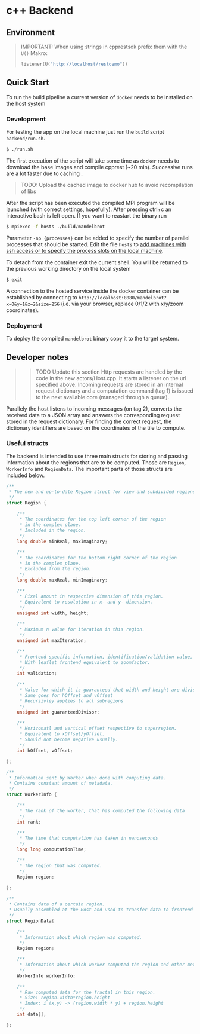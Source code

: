 # c++ Backend

## Environment

> IMPORTANT: When using strings in cpprestsdk prefix them with the `U()` Makro:
> ```cpp
>listener(U("http://localhost/restdemo"))
> ```

## Quick Start

To run the build pipeline a current version of `docker` needs to 
be installed on the host system

### Development

For testing the app on the local machine just run the `build` script `backend/run.sh`.

```bash
$ ./run.sh
```

The first execution of the script will take some time as `docker` needs to download the base images and compile cpprest (~20 min). Successive runs are a lot faster due to caching .
> TODO: Upload the cached image to docker hub to avoid recompilation of libs

After the script has been executed the compiled MPI program will be launched (with correct settings, hopefully). After pressing ctrl+c an interactive bash is left open. If you want to reastart the binary run

```bash
$ mpiexec -f hosts ./build/mandelbrot
```

Parameter `-np {processes}` can be added to specify the number of parallel processes that should be started. Edit the file `hosts` to [add machines with ssh access or to specify the process slots on the local machine](https://wiki.mpich.org/mpich/index.php/Using_the_Hydra_Process_Manager).

To detach from the container exit the current shell. You will be returned to the previous working directory on the local system

```bash
$ exit
```

A connection to the hosted service inside the docker container can be established by connecting to `http://localhost:8080/mandelbrot?x=0&y=1&z=2&size=256` (i.e. via your browser, replace 0/1/2 with x/y/zoom coordinates).

### Deployment

To deploy the compiled `mandelbrot` binary copy it to the target system.

## Developer notes

>> TODO Update this section
Http requests are handled by the code in the new actors/Host.cpp. It starts a listener on the url specified above. Incoming requests are stored in an internal request dictionary and a computation command (tag 1) is issued to the next available core (managed through a queue).

Parallely the host listens to incoming messages (on tag 2), converts the received data to a JSON array and answers the corresponding request stored in the request dictionary. For finding the correct request, the dictionary identifiers are based on the coordinates of the tile to compute.


### Useful structs

The backend is intended to use three main structs for storing and passing information about the regions that are to be computed. Those are `Region`, `WorkerInfo` and `RegionData`. The important parts of those structs are included below.

```cpp
/**
 * The new and up-to-date Region struct for view and subdivided regions
 */
struct Region {

    /**
     * The coordinates for the top left corner of the region
     * in the complex plane. 
     * Included in the region.
     */
    long double minReal, maxImaginary;

    /**
     * The coordinates for the bottom right corner of the region
     * in the complex plane.
     * Excluded from the region.
     */
    long double maxReal, minImaginary;

    /**
     * Pixel amount in respective dimension of this region.
     * Equivalent to resolution in x- and y- dimension.
     */
    unsigned int width, height;

    /**
     * Maximum n value for iteration in this region.
     */
    unsigned int maxIteration;

    /**
     * Frontend specific information, identification/validation value, do not touch
     * With leaflet frontend equivalent to zoomfactor.
     */
    int validation;

    /**
     * Value for which it is guaranteed that width and height are divisible by.
     * Same goes for hOffset and vOffset
     * Recursivley applies to all subregions
     */
    unsigned int guaranteedDivisor; 

    /**
     * Horizonatl and vertical offset respective to superregion.
     * Equivalent to xOffset/yOffset.
     * Should not become negative usually.
     */
    int hOffset, vOffset;

};
```

```cpp
/**
 * Information sent by Worker when done with computing data.
 * Contains constant amount of metadata.
 */
struct WorkerInfo {

    /**
     * The rank of the worker, that has computed the following data
     */
    int rank;

    /**
     * The time that computation has taken in nanoseconds
     */
    long long computationTime;

    /**
     * The region that was computed.
     */
    Region region;
    
};
```

```cpp
/**
 * Contains data of a certain region.
 * Usually assembled at the Host and used to transfer data to frontend
 */
struct RegionData{

    /**
     * Information about which region was computed.
     */
    Region region;

    /**
     * Information about which worker computed the region and other metadata
     */
    WorkerInfo workerInfo;

    /**
     * Raw computed data for the fractal in this region.
     * Size: region.width*region.height
     * Index: i (x,y) -> (region.width * y) + region.height
     */
    int data[];

};
```